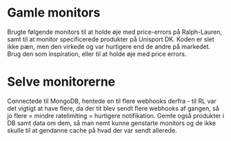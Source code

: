 #  Gamle monitors
Brugte følgende monitors til at holde øje med price-errors på Ralph-Lauren, samt til at monitor specificerede produkter på Unisport DK. Koden er slet ikke pæn, men den virkede og var hurtigere end de andre på markedet. Brug den som inspiration, eller til at holde øje med price errors.

# Selve monitorerne
Connectede til MongoDB, hentede en til flere webhooks derfra - til RL var det vigtigt at have flere, da der tit blev sendt flere webhooks af gangen, så jo flere = mindre ratelimiting = hurtigere notifikation. Gemte også produkter i DB samt data om dem, så man nemt kunne genstarte monitors og de ikke skulle til at gendanne cache på hvad der var sendt allerede.
